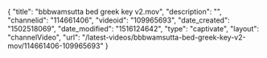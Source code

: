 {
    "title": "bbbwamsutta bed greek key v2.mov",
    "description": "",
    "channelid": "114661406",
    "videoid": "109965693",
    "date_created": "1502518069",
    "date_modified": "1516124642",
    "type": "captivate",
    "layout": "channelVideo",
    "url": "\/latest-videos\/bbbwamsutta-bed-greek-key-v2-mov\/114661406-109965693"
}